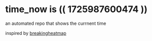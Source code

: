 # time_now is (( 1725987600474 ))

an automated repo that shows the currnent time

inspired by [breakingheatmap](https://github.com/breakingheatmap/breakingheatmap)
